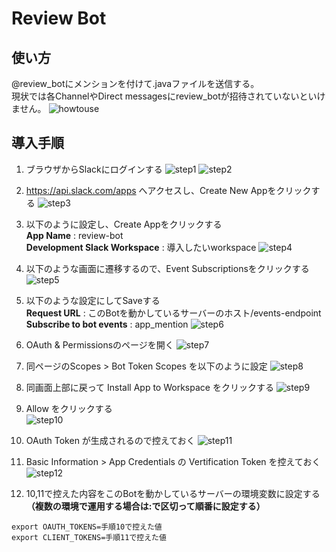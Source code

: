# Review Bot

## 使い方

@review_botにメンションを付けて.javaファイルを送信する。  
現状では各ChannelやDirect messagesにreview_botが招待されていないといけません。
![howtouse](https://user-images.githubusercontent.com/16130443/81488362-b6f3a700-92a2-11ea-9d6c-5e7494f2c24e.gif)

## 導入手順

1. ブラウザからSlackにログインする
![step1](https://user-images.githubusercontent.com/16130443/81471740-44e17a80-922e-11ea-9133-5b6c8fce7fb1.png)
![step2](https://user-images.githubusercontent.com/16130443/81471741-46ab3e00-922e-11ea-8d84-5bb661b84058.png)

2. https://api.slack.com/apps
へアクセスし、Create New Appをクリックする
![step3](https://user-images.githubusercontent.com/16130443/81471742-47dc6b00-922e-11ea-8c18-bb6378397272.png)

3. 以下のように設定し、Create Appをクリックする  
**App Name** : review-bot  
**Development Slack Workspace** : 導入したいworkspace
![step4](https://user-images.githubusercontent.com/16130443/81471743-48750180-922e-11ea-913c-b0ddbeb43cc6.png)


4. 以下のような画面に遷移するので、Event Subscriptionsをクリックする
![step5](https://user-images.githubusercontent.com/16130443/81471768-74908280-922e-11ea-8b88-db09d8d5f7e3.png)


5. 以下のような設定にしてSaveする  
**Request URL** : このBotを動かしているサーバーのホスト/events-endpoint  
**Subscribe to bot events** : app_mention
![step6](https://user-images.githubusercontent.com/16130443/81471769-778b7300-922e-11ea-8626-c7d7ad81cdac.png)

6. OAuth & Permissionsのページを開く
![step7](https://user-images.githubusercontent.com/16130443/81471771-78240980-922e-11ea-86fe-8651b48a4b9a.png)



7. 同ページのScopes > Bot Token Scopes
を以下のように設定
![step8](https://user-images.githubusercontent.com/16130443/81471773-78bca000-922e-11ea-9429-381844f4f92b.png)


8. 同画面上部に戻って Install App to Workspace をクリックする
![step9](https://user-images.githubusercontent.com/16130443/81471797-b4576a00-922e-11ea-8bbd-e0fc43d3fb71.png)


9. Allow をクリックする  
![step10](https://user-images.githubusercontent.com/16130443/81471799-b7525a80-922e-11ea-8306-82bff06f545c.png)

10. OAuth Token が生成されるので控えておく
![step11](https://user-images.githubusercontent.com/16130443/81471801-b7eaf100-922e-11ea-9e91-530193543dd4.png)

11. Basic Information > App Credentials の Vertification Token を控えておく
![step12](https://user-images.githubusercontent.com/16130443/81471803-b91c1e00-922e-11ea-8a7e-56d8a6f4eb12.png)

12. 10,11で控えた内容をこのBotを動かしているサーバーの環境変数に設定する **（複数の環境で運用する場合は:で区切って順番に設定する）**

```
export OAUTH_TOKENS=手順10で控えた値
export CLIENT_TOKENS=手順11で控えた値
```

